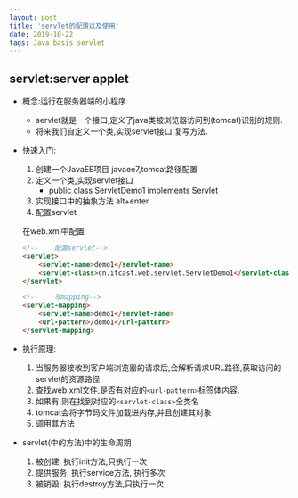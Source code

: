 ```yaml
---
layout: post
title: 'servlet的配置以及使用'
date: 2019-10-22
tags: Java basis servlet
---
```


## servlet:server applet
* 概念:运行在服务器端的小程序
    * servlet就是一个接口,定义了java类被浏览器访问到(tomcat)识别的规则.
    * 将来我们自定义一个类,实现servlet接口,复写方法.
* 快速入门:
    1. 创建一个JavaEE项目
    javaee7,tomcat路径配置
    2. 定义一个类,实现servlet接口
        * public class ServletDemo1 implements Servlet 
    3. 实现接口中的抽象方法
    alt+enter
    4. 配置servlet

    在web.xml中配置
    ```html
    <!--    配置servlet-->
    <servlet>
        <servlet-name>demo1</servlet-name>
        <servlet-class>cn.itcast.web.servlet.ServletDemo1</servlet-class>
    </servlet>

    <!--    写mapping-->
    <servlet-mapping>
        <servlet-name>demo1</servlet-name>
        <url-pattern>/demo1</url-pattern>
    </servlet-mapping>
    ```

* 执行原理:
    1. 当服务器接收到客户端浏览器的请求后,会解析请求URL路径,获取访问的servlet的资源路径
    2. 查找web.xml文件,是否有对应的`<url-pattern>`标签体内容.
    3. 如果有,则在找到对应的`<servlet-class>`全类名
    4. tomcat会将字节码文件加载进内存,并且创建其对象
    5. 调用其方法

* servlet(中的方法)中的生命周期    
    1. 被创建: 执行init方法,只执行一次
    2. 提供服务: 执行service方法, 执行多次
    3. 被销毁: 执行destroy方法,只执行一次